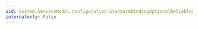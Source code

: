 ```yaml
---
uid: System.ServiceModel.Configuration.StandardBindingOptionalReliableSessionElement.#ctor
internalonly: False
---
```

